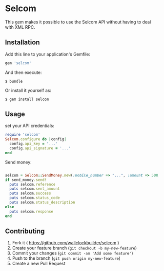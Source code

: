# Selcom

This gem makes it possible to use the Selcom API without having to deal with XML RPC.
## Installation

Add this line to your application's Gemfile:

```ruby
gem 'selcom'
```

And then execute:

    $ bundle

Or install it yourself as:

    $ gem install selcom

## Usage

set your API credentials:

```ruby
require 'selcom'
Selcom.configure do |config|
  config.api_key = '...'
  config.api_signature = '...'
end
```
Send money:

```ruby

selcom = Selcom::SendMoney.new(:mobile_number => "...", :amount => 500, :telco_id => '...')
if send_money.send!
  puts selcom.reference
  puts selcom.sent_amount
  puts selcom.success
  puts selcom.status_code
  puts selcom.status_description
else
  puts selcom.response
end

```
## Contributing

1. Fork it ( https://github.com/wallclockbuilder/selcom )
2. Create your feature branch (`git checkout -b my-new-feature`)
3. Commit your changes (`git commit -am 'Add some feature'`)
4. Push to the branch (`git push origin my-new-feature`)
5. Create a new Pull Request
